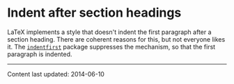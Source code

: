 # Indent after section headings

LaTeX implements a style that doesn't indent the first paragraph
after a section heading.  There are coherent reasons for this, but not
everyone likes it.
The [`indentfirst`](https://ctan.org/pkg/indentfirst) package
suppresses the mechanism, so that the first paragraph is
indented.


----

Content last updated: 2014-06-10
